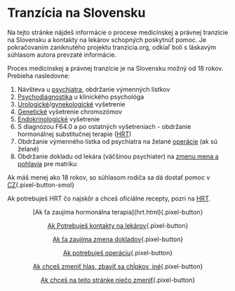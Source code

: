 # Tranzícia na Slovensku

Na tejto stránke nájdeš informácie o procese medicínskej a právnej tranzície na Slovensku a kontakty na lekárov schopných poskytnúť pomoc. Je pokračovaním zaniknutého projektu tranzicia.org, odkiaľ boli s láskavým súhlasom autora prevzaté informácie.

Proces medicínskej a právnej tranzície je na Slovensku možný od 18 rokov. Prebieha nasledovne:

1. Návšteva u [psychiatra](psychiater.html), obdržanie výmenných lístkov
2. [Psychodiagnostika](psycholog.html) u klinického psychológa
3. [Urologické](urolog.html)/[gynekologické](gyne.html) vyšetrenie
4. [Genetické](genetika.html) vyšetrenie chromozómov
5. [Endokrinologické](endo.html) vyšetrenie 
6. S diagnózou F64.0 a po ostatných vyšetreniach - obdržanie hormonálnej substitučnej terapie ([HRT](hrt.html))
7. Obdržanie výmenného lístka od psychiatra na želané [operácie](grs.html) (ak sú želané)
8. Obdržanie dokladu od lekára (väčšinou psychiater) na [zmenu mena a pohlavia](doklady.html) pre matriku

Ak máš menej ako 18 rokov, so súhlasom rodiča sa dá dostať pomoc v [CZ](https://jsemtrans.cz/navod/){.pixel-button-smol}

Ak potrebuješ HRT čo najskôr a chceš oficiálne recepty, pozri na [HRT](hrt.html).

<center>
[Ak ťa zaujíma hormonálna terapia](hrt.html){.pixel-button}

[Ak Potrebuješ kontakty na lekárov](lekari.html){.pixel-button}

[Ak ťa zaujíma zmena dokladov](doklady.html){.pixel-button}

[Ak potrebuješ operáciu](grs.html){.pixel-button}

[Ak chceš zmeniť hlas, zbaviť sa chĺpkov, iné](ine.html){.pixel-button}

[Ak chceš na tejto stránke niečo zmeniť](kontakt.html){.pixel-button}
</center>
